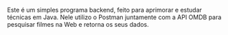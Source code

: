Este é um simples programa backend, feito para aprimorar e estudar técnicas em Java.
Nele utilizo o Postman juntamente com a API OMDB para pesquisar filmes na Web e retorna os seus dados.

